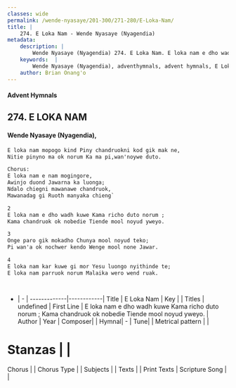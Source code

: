 ```yaml
---
classes: wide
permalink: /wende-nyasaye/201-300/271-280/E-Loka-Nam/
title: |
    274. E Loka Nam - Wende Nyasaye (Nyagendia)
metadata:
    description: |
        Wende Nyasaye (Nyagendia) 274. E Loka Nam. E loka nam e dho wadh kuwe Kama richo duto norum ; Kama chandruok ok nobedie Tiende mool noyud yweyo.  
    keywords:  |
        Wende Nyasaye (Nyagendia), adventhymnals, advent hymnals, E Loka Nam, E loka nam e dho wadh kuwe Kama richo duto norum ; Kama chandruok ok nobedie Tiende mool noyud yweyo.. 
    author: Brian Onang'o
---
```


#### Advent Hymnals
## 274. E LOKA NAM
####  Wende Nyasaye (Nyagendia),

```txt
E loka nam mopogo kind Piny chandruokni kod gik mak ne,
Nitie pinyno ma ok norum Ka ma pi,wan'noywe duto.

Chorus:
E loka nam e nam mogingore,
Awinjo duond Jawarna ka luonga;
Ndalo chiegni mawanawe chandruok,
Mawanadag gi Ruoth manyaka chieng`

2
E loka nam e dho wadh kuwe Kama richo duto norum ;
Kama chandruok ok nobedie Tiende mool noyud yweyo.

3
Onge paro gik mokadho Chunya mool noyud teko;
Pi wan'a ok nochwer kendo Wenge mool none Jawar.

4
E loka nam kar kuwe gi mor Yesu luongo nyithinde te;
E loka nam parruok norum Malaika wero wend ruak.




```

- |   -  |
-------------|------------|
Title | E Loka Nam |
Key |  |
Titles | undefined |
First Line | E loka nam e dho wadh kuwe Kama richo duto norum ; Kama chandruok ok nobedie Tiende mool noyud yweyo. |
Author | 
Year | 
Composer| |
Hymnal|  - |
Tune|  |
Metrical pattern | |
# Stanzas |  |
Chorus |  |
Chorus Type |  |
Subjects | |
Texts |  |
Print Texts | 
Scripture Song |  |
    
